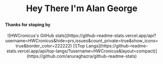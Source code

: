 <H1><p align="center">Hey There I'm Alan George</p></h1>

<h4> Thanks for stoping by</h4>

<center>
![HWCronicus's GitHub stats](https://github-readme-stats.vercel.app/api?username=HWCronicus&hide=prs,issues&count_private=true&show_icons=true&border_color=222222)
[![Top Langs](https://github-readme-stats.vercel.app/api/top-langs/?username=HWCronicus&layout=compact)](https://github.com/anuraghazra/github-readme-stats)
</center>


<!--
**HWCronicus/HWCronicus** is a ✨ _special_ ✨ repository because its `README.md` (this file) appears on your GitHub profile.

Here are some ideas to get you started:

- 🔭 I’m currently working on ...
- 🌱 I’m currently learning ...
- 👯 I’m looking to collaborate on ...
- 🤔 I’m looking for help with ...
- 💬 Ask me about ...
- 📫 How to reach me: ...
- 😄 Pronouns: ...
- ⚡ Fun fact: ...
-->
